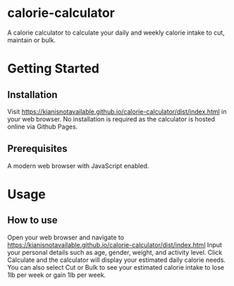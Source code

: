 # calorie-calculator
A calorie calculator to calculate your daily and weekly calorie intake to cut, maintain or bulk.
# Getting Started
## Installation
Visit https://kianisnotavailable.github.io/calorie-calculator/dist/index.html in your web browser. No installation is required as the calculator is hosted online via Github Pages.
## Prerequisites
A modern web browser with JavaScript enabled.
# Usage
## How to use
Open your web browser and navigate to https://kianisnotavailable.github.io/calorie-calculator/dist/index.html
Input your personal details such as age, gender, weight, and activity level.
Click Calculate and the calculator will display your estimated daily calorie needs.
You can also select Cut or Bulk to see your estimated calorie intake to lose 1lb per week or gain 1lb per week. 

